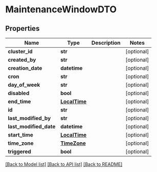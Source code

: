 # MaintenanceWindowDTO

## Properties
Name | Type | Description | Notes
------------ | ------------- | ------------- | -------------
**cluster_id** | **str** |  | [optional] 
**created_by** | **str** |  | [optional] 
**creation_date** | **datetime** |  | [optional] 
**cron** | **str** |  | [optional] 
**day_of_week** | **str** |  | [optional] 
**disabled** | **bool** |  | [optional] 
**end_time** | [**LocalTime**](LocalTime.md) |  | [optional] 
**id** | **str** |  | [optional] 
**last_modified_by** | **str** |  | [optional] 
**last_modified_date** | **datetime** |  | [optional] 
**start_time** | [**LocalTime**](LocalTime.md) |  | [optional] 
**time_zone** | [**TimeZone**](TimeZone.md) |  | [optional] 
**triggered** | **bool** |  | [optional] 

[[Back to Model list]](../README.md#documentation-for-models) [[Back to API list]](../README.md#documentation-for-api-endpoints) [[Back to README]](../README.md)

